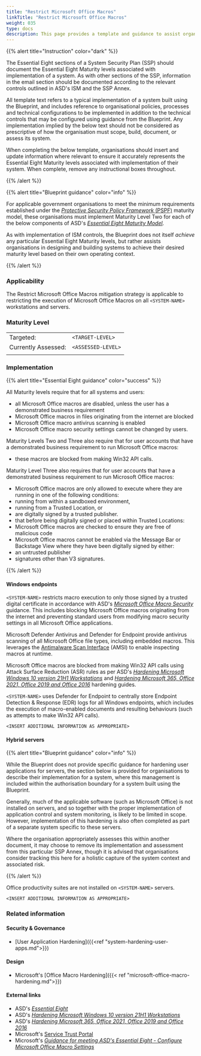 ```yaml
---
title: "Restrict Microsoft Office Macros"
linkTitle: "Restrict Microsoft Office Macros"
weight: 035
type: docs
description: This page provides a template and guidance to assist organisations in documenting their approach to restricting Microsoft Office macros, as per the Essential Eight Maturity Model, associated with their system(s) built on ASD's Blueprint for Secure Cloud.
---
```


{{% alert title="Instruction" color="dark" %}}

The Essential Eight sections of a System Security Plan (SSP) should document the Essential Eight Maturity levels associated with implementation of a system. As with other sections of the SSP, information in the email section should be documented according to the relevant controls outlined in ASD's ISM and the SSP Annex. 

All template text refers to a typical implementation of a system built using the Blueprint, and includes reference to organisational policies, processes and technical configurations to be implemented in addition to the technical controls that may be configured using guidance from the Blueprint. Any implementation implied by the below text should not be considered as prescriptive of how the organisation must scope, build, document, or assess its system.

When completing the below template, organisations should insert and update information where relevant to ensure it accurately represents the Essential Eight Maturity levels associated with implementation of their system. When complete, remove any instructional boxes throughout. 


{{% /alert %}}

{{% alert title="Blueprint guidance" color="info" %}}

For applicable government organisations to meet the minimum requirements established under the [*Protective Security Policy Framework* (PSPF)](https://www.protectivesecurity.gov.au/publications-library/policy-10-safeguarding-data-cyber-threats) maturity model, these organisations must implement Maturity Level Two for each of the below components of ASD's [*Essential Eight Maturity Model*](https://www.cyber.gov.au/resources-business-and-government/essential-cyber-security/essential-eight).

As with implementation of ISM controls, the Blueprint does not itself *achieve* any particular Essential Eight Maturity levels, but rather assists organisations in designing and building systems to achieve their desired maturity level based on their own operating context.

{{% /alert %}}

### Applicability

The Restrict Microsoft Office Macros mitigation strategy is applicable to restricting the execution of Microsoft Office Macros on all `<SYSTEM-NAME>` workstations and servers.

### Maturity Level

|                     |                    |
| :------------------ | ------------------ |
| Targeted:           | `<TARGET-LEVEL>`   |
| Currently Assessed: | `<ASSESSED-LEVEL>` |
|                     |                    |

### Implementation

{{% alert title="Essential Eight guidance" color="success" %}}

All Maturity levels require that for all systems and users:
* all Microsoft Office macros are disabled, unless the user has a demonstrated business requirement
* Microsoft Office macros in files originating from the internet are blocked
* Microsoft Office macro antivirus scanning is enabled
* Microsoft Office macro security settings cannot be changed by users.

Maturity Levels Two and Three also require that for user accounts that have a demonstrated business requirement to run Microsoft Office macros:
* these macros are blocked from making Win32 API calls.

Maturity Level Three also requires that for user accounts that have a demonstrated business requirement to run Microsoft Office macros:
* Microsoft Office macros are only allowed to execute where they are running in one of the following conditions:
* running from within a sandboxed environment, 
* running from a Trusted Location, or
* are digitally signed by a trusted publisher.
* that before being digitally signed or placed within Trusted Locations:
* Microsoft Office macros are checked to ensure they are free of malicious code
* Microsoft Office macros cannot be enabled via the Message Bar or Backstage View where they have been digitally signed by either:
* an untrusted publisher
* signatures other than V3 signatures.

{{% /alert %}}

#### Windows endpoints

`<SYSTEM-NAME>` restricts macro execution to only those signed by a trusted digital certificate in accordance with ASD's [*Microsoft Office Macro Security*](https://www.cyber.gov.au/resources-business-and-government/maintaining-devices-and-systems/system-hardening-and-administration/system-hardening/restricting-microsoft-office-macros) guidance. This includes blocking Microsoft Office macros originating from the internet and preventing standard users from modifying macro security settings in all Microsoft Office applications.

Microsoft Defender Antivirus and Defender for Endpoint provide antivirus scanning of all Microsoft Office file types, including embedded macros. This leverages the [Antimalware Scan Interface](https://www.microsoft.com/security/blog/2018/09/12/office-vba-amsi-parting-the-veil-on-malicious-macros/) (AMSI) to enable inspecting macros at runtime.

Microsoft Office macros are blocked from making Win32 API calls using Attack Surface Reduction (ASR) rules as per ASD's [*Hardening Microsoft Windows 10 version 21H1 Workstations*](https://www.cyber.gov.au/resources-business-and-government/maintaining-devices-and-systems/system-hardening-and-administration/system-hardening/hardening-microsoft-windows-10-version-21h1-workstations) and [*Hardening Microsoft 365, Office 2021, Office 2019 and Office 2016*](https://www.cyber.gov.au/resources-business-and-government/maintaining-devices-and-systems/system-hardening-and-administration/system-hardening/hardening-microsoft-365-office-2021-office-2019-and-office-2016) hardening guides.

`<SYSTEM-NAME>` uses Defender for Endpoint to centrally store Endpoint Detection & Response (EDR) logs for all Windows endpoints, which includes the execution of macro-enabled documents and resulting behaviours (such as attempts to make Win32 API calls).


`<INSERT ADDITIONAL INFORMATION AS APPROPRIATE>`

#### Hybrid servers

{{% alert title="Blueprint guidance" color="info" %}}

While the Blueprint does not provide specific guidance for hardening user applications for servers, the section below is provided for organisations to describe their implementation for a system, where this management is included within the authorisation boundary for a system built using the Blueprint.

Generally, much of the applicable software (such as Microsoft Office) is not installed on servers, and so together with the proper implementation of application control and system monitoring, is likely to be limited in scope. However, implementation of this hardening is also often completed as part of a separate system specific to these servers.

Where the organisation appropriately assesses this within another document, it may choose to remove its implementation and assessment from this particular SSP Annex, though it is advised that organisations consider tracking this here for a holistic capture of the system context and associated risk.

{{% /alert %}}

Office productivity suites are not installed on `<SYSTEM-NAME>` servers.

`<INSERT ADDITIONAL INFORMATION AS APPROPRIATE>`

### Related information

#### Security & Governance

* [User Application Hardening]({{<ref "system-hardening-user-apps.md">}})

#### Design

* Microsoft's [Office Macro Hardening]({{< ref "microsoft-office-macro-hardening.md">}})

#### External links

* ASD's [*Essential Eight*](https://www.cyber.gov.au/resources-business-and-government/essential-cyber-security/essential-eight)
* ASD's [*Hardening Microsoft Windows 10 version 21H1 Workstations*](https://www.cyber.gov.au/resources-business-and-government/maintaining-devices-and-systems/system-hardening-and-administration/system-hardening/hardening-microsoft-windows-10-version-21h1-workstations)
* ASD's [*Hardening Microsoft 365, Office 2021, Office 2019 and Office 2016*](https://www.cyber.gov.au/resources-business-and-government/maintaining-devices-and-systems/system-hardening-and-administration/system-hardening/hardening-microsoft-365-office-2021-office-2019-and-office-2016)
* Microsoft's [Service Trust Portal](https://servicetrust.microsoft.com/)
* Microsoft's [*Guidance for meeting ASD's Essential Eight - Configure Microsoft Office Macro Settings*](https://learn.microsoft.com/compliance/essential-eight/e8-macro)